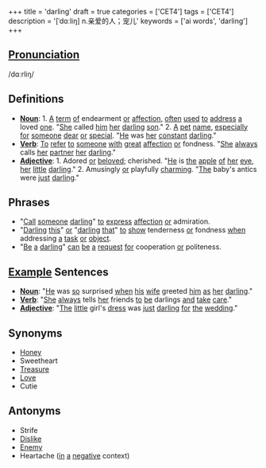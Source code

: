 +++
title = 'darling'
draft = true
categories = ['CET4']
tags = ['CET4']
description = '[ˈdɑːliŋ] n.亲爱的人；宠儿'
keywords = ['ai words', 'darling']
+++

## [Pronunciation](/post/pronunciation/)
/dɑːrliŋ/

## Definitions
- **[Noun](/post/noun/)**: 1. [A](/post/a/) [term](/post/term/) [of](/post/of/) endearment [or](/post/or/) [affection](/post/affection/), [often](/post/often/) [used](/post/used/) [to](/post/to/) [address](/post/address/) [a](/post/a/) loved [one](/post/one/). "[She](/post/she/) called [him](/post/him/) [her](/post/her/) [darling](/post/darling/) [son](/post/son/)." 2. [A](/post/a/) [pet](/post/pet/) [name](/post/name/), [especially](/post/especially/) [for](/post/for/) [someone](/post/someone/) [dear](/post/dear/) [or](/post/or/) [special](/post/special/). "[He](/post/he/) was [her](/post/her/) [constant](/post/constant/) [darling](/post/darling/)."
- **[Verb](/post/verb/)**: [To](/post/to/) [refer](/post/refer/) [to](/post/to/) [someone](/post/someone/) [with](/post/with/) [great](/post/great/) [affection](/post/affection/) [or](/post/or/) fondness. "[She](/post/she/) [always](/post/always/) calls [her](/post/her/) [partner](/post/partner/) [her](/post/her/) [darling](/post/darling/)."
- **[Adjective](/post/adjective/)**: 1. Adored [or](/post/or/) [beloved](/post/beloved/); cherished. "[He](/post/he/) is [the](/post/the/) [apple](/post/apple/) [of](/post/of/) [her](/post/her/) [eye](/post/eye/), [her](/post/her/) [little](/post/little/) [darling](/post/darling/)." 2. Amusingly [or](/post/or/) playfully [charming](/post/charming/). "[The](/post/the/) baby's antics were [just](/post/just/) [darling](/post/darling/)."

## Phrases
- "[Call](/post/call/) [someone](/post/someone/) [darling](/post/darling/)" [to](/post/to/) [express](/post/express/) [affection](/post/affection/) [or](/post/or/) admiration.
- "[Darling](/post/darling/) [this](/post/this/)" [or](/post/or/) "[darling](/post/darling/) [that](/post/that/)" [to](/post/to/) [show](/post/show/) tenderness [or](/post/or/) fondness [when](/post/when/) addressing [a](/post/a/) [task](/post/task/) [or](/post/or/) [object](/post/object/).
- "[Be](/post/be/) [a](/post/a/) [darling](/post/darling/)" [can](/post/can/) [be](/post/be/) [a](/post/a/) [request](/post/request/) [for](/post/for/) cooperation [or](/post/or/) politeness.

## [Example](/post/example/) Sentences
- **[Noun](/post/noun/)**: "[He](/post/he/) was [so](/post/so/) surprised [when](/post/when/) [his](/post/his/) [wife](/post/wife/) greeted [him](/post/him/) [as](/post/as/) [her](/post/her/) [darling](/post/darling/)."
- **[Verb](/post/verb/)**: "[She](/post/she/) [always](/post/always/) tells [her](/post/her/) friends [to](/post/to/) [be](/post/be/) darlings [and](/post/and/) [take](/post/take/) [care](/post/care/)."
- **[Adjective](/post/adjective/)**: "[The](/post/the/) [little](/post/little/) girl's [dress](/post/dress/) was [just](/post/just/) [darling](/post/darling/) [for](/post/for/) [the](/post/the/) [wedding](/post/wedding/)."

## Synonyms
- [Honey](/post/honey/)
- Sweetheart
- [Treasure](/post/treasure/)
- [Love](/post/love/)
- Cutie

## Antonyms
- Strife
- [Dislike](/post/dislike/)
- [Enemy](/post/enemy/)
- Heartache ([in](/post/in/) [a](/post/a/) [negative](/post/negative/) context)

